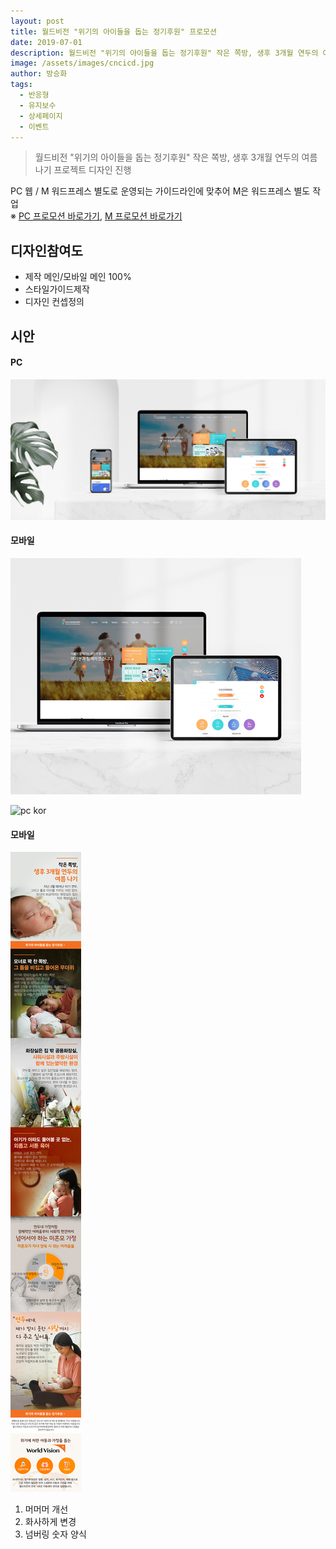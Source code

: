 ```yaml
---
layout: post
title: 월드비전 "위기의 아이들을 돕는 정기후원" 프로모션
date: 2019-07-01
description: 월드비전 "위기의 아이들을 돕는 정기후원" 작은 쪽방, 생후 3개월 연두의 여름나기 프로젝트 디자인 진행
image: /assets/images/cncicd.jpg
author: 방승화
tags:
  - 반응형
  - 유지보수
  - 상세페이지
  - 이벤트
---
```


> 월드비전 "위기의 아이들을 돕는 정기후원" 작은 쪽방, 생후 3개월 연두의 여름나기 프로젝트 디자인 진행

PC 웹 / M 워드프레스 별도로 운영되는 가이드라인에 맞추어 M은 워드프레스 별도 작업<br>
※ [PC 프로모션 바로가기](https://www.worldvision.or.kr/campaign/2019/yeondu.asp), [M 프로모션 바로가기](http://m.worldvision.or.kr/story/yeondu/)


## 디자인참여도
* 제작 메인/모바일 메인 100%
* 스타일가이드제작
* 디자인 컨셉정의

## 시안

#### PC


![pc kor](/assets/images/cncicd3.jpg)

#### 모바일
![Mobile kor](/assets/images/cncicd4.jpg)

![pc kor](/assets/images/yeondu_pc.jpg)

#### 모바일
![Mobile kor](/assets/images/yeondu_m.jpg)


1. 머머머 개선
2. 화사하게 변경
3. 넘버링 숫자 양식
